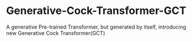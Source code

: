 # Generative-Cock-Transformer-GCT
A generative Pre-trained Transformer, but generated by itself, introducing new Generative Cock Transformer(GCT)
